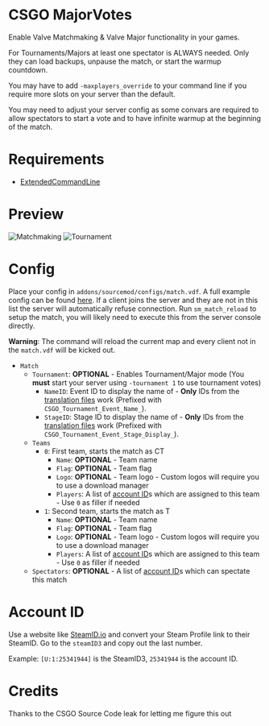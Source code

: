 # CSGO MajorVotes

Enable Valve Matchmaking & Valve Major functionality in your games.

For Tournaments/Majors at least one spectator is ALWAYS needed. Only they can load backups, unpause the match, or start the warmup countdown.

You may have to add `-maxplayers_override` to your command line if you require more slots on your server than the default.

You may need to adjust your server config as some convars are required to allow spectators to start a vote and to have infinite warmup at the beginning of the match.

# Requirements

- [ExtendedCommandLine](https://github.com/BeepIsla/extended-command-line/)

# Preview

![Matchmaking](https://i.imgur.com/pmnBzLQ.png "Matchmaking")
![Tournament](https://i.imgur.com/4EMm68F.png "Tournament")

# Config

Place your config in `addons/sourcemod/configs/match.vdf`. A full example config can be found [here](configs/match.vdf). If a client joins the server and they are not in this list the server will automatically refuse connection. Run `sm_match_reload` to setup the match, you will likely need to execute this from the server console directly.

**Warning**: The command will reload the current map and every client not in the `match.vdf` will be kicked out.

- `Match`
  - `Tournament`: **OPTIONAL** - Enables Tournament/Major mode (You **must** start your server using `-tournament 1` to use tournament votes)
    - `NameID`: Event ID to display the name of - **Only** IDs from the [translation files](https://github.com/SteamDatabase/GameTracking-CSGO/blob/master/csgo/resource/csgo_english.txt?raw=true) work (Prefixed with `CSGO_Tournament_Event_Name_`).
    - `StageID`: Stage ID to display the name of - **Only** IDs from the [translation files](https://github.com/SteamDatabase/GameTracking-CSGO/blob/master/csgo/resource/csgo_english.txt?raw=true) work (Prefixed with `CSGO_Tournament_Event_Stage_Display_`).
  - `Teams`
    - `0`: First team, starts the match as CT
      - `Name`: **OPTIONAL** - Team name
      - `Flag`: **OPTIONAL** - Team flag
      - `Logo`: **OPTIONAL** - Team logo - Custom logos will require you to use a download manager
      - `Players`: A list of [account ID](#account-id)s which are assigned to this team - Use `0` as filler if needed
    - `1`: Second team, starts the match as T
      - `Name`: **OPTIONAL** - Team name
      - `Flag`: **OPTIONAL** - Team flag
      - `Logo`: **OPTIONAL** - Team logo - Custom logos will require you to use a download manager
      - `Players`: A list of [account ID](#account-id)s which are assigned to this team - Use `0` as filler if needed
  - `Spectators`: **OPTIONAL** - A list of [account ID](#account-id)s which can spectate this match

# Account ID

Use a website like [SteamID.io](https://steamid.io/) and convert your Steam Profile link to their SteamID. Go to the `steamID3` and copy out the last number.

Example: `[U:1:25341944]` is the SteamID3, `25341944` is the account ID.

# Credits

Thanks to the CSGO Source Code leak for letting me figure this out
